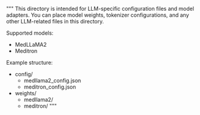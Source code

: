"""
This directory is intended for LLM-specific configuration files and model adapters.
You can place model weights, tokenizer configurations, and any other LLM-related
files in this directory.

Supported models:
- MedLLaMA2
- Meditron

Example structure:
- config/
  - medllama2_config.json
  - meditron_config.json
- weights/
  - medllama2/
  - meditron/
"""
